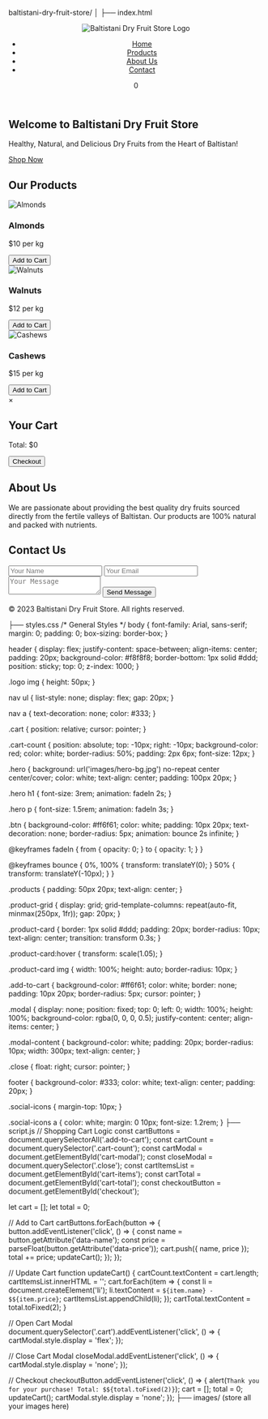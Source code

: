 baltistani-dry-fruit-store/
│
├── index.html
<!DOCTYPE html>
<html lang="en">
<head>
  <meta charset="UTF-8">
  <meta name="viewport" content="width=device-width, initial-scale=1.0">
  <title>Baltistani Dry Fruit Store</title>
  <link rel="stylesheet" href="styles.css">
  <link rel="stylesheet" href="https://cdnjs.cloudflare.com/ajax/libs/font-awesome/6.0.0/css/all.min.css">
</head>
<body>
  <!-- Header Section -->
  <header>
    <div class="logo">
      <img src="images/logo.png" alt="Baltistani Dry Fruit Store Logo">
    </div>
    <nav>
      <ul>
        <li><a href="#home">Home</a></li>
        <li><a href="#products">Products</a></li>
        <li><a href="#about">About Us</a></li>
        <li><a href="#contact">Contact</a></li>
      </ul>
    </nav>
    <div class="cart">
      <i class="fas fa-shopping-cart"></i>
      <span class="cart-count">0</span>
    </div>
  </header>

  <!-- Hero Section -->
  <section id="home" class="hero">
    <h1>Welcome to Baltistani Dry Fruit Store</h1>
    <p>Healthy, Natural, and Delicious Dry Fruits from the Heart of Baltistan!</p>
    <a href="#products" class="btn">Shop Now</a>
  </section>

  <!-- Products Section -->
  <section id="products" class="products">
    <h2>Our Products</h2>
    <div class="product-grid">
      <div class="product-card">
        <img src="images/almonds.jpg" alt="Almonds">
        <h3>Almonds</h3>
        <p>$10 per kg</p>
        <button class="add-to-cart" data-name="Almonds" data-price="10">Add to Cart</button>
      </div>
      <div class="product-card">
        <img src="images/walnuts.jpg" alt="Walnuts">
        <h3>Walnuts</h3>
        <p>$12 per kg</p>
        <button class="add-to-cart" data-name="Walnuts" data-price="12">Add to Cart</button>
      </div>
      <div class="product-card">
        <img src="images/cashews.jpg" alt="Cashews">
        <h3>Cashews</h3>
        <p>$15 per kg</p>
        <button class="add-to-cart" data-name="Cashews" data-price="15">Add to Cart</button>
      </div>
    </div>
  </section>

  <!-- Shopping Cart Modal -->
  <div id="cart-modal" class="modal">
    <div class="modal-content">
      <span class="close">&times;</span>
      <h2>Your Cart</h2>
      <ul id="cart-items"></ul>
      <p>Total: $<span id="cart-total">0</span></p>
      <button id="checkout">Checkout</button>
    </div>
  </div>

  <!-- About Us Section -->
  <section id="about" class="about">
    <h2>About Us</h2>
    <p>We are passionate about providing the best quality dry fruits sourced directly from the fertile valleys of Baltistan. Our products are 100% natural and packed with nutrients.</p>
  </section>

  <!-- Contact Section -->
  <section id="contact" class="contact">
    <h2>Contact Us</h2>
    <form>
      <input type="text" placeholder="Your Name" required>
      <input type="email" placeholder="Your Email" required>
      <textarea placeholder="Your Message" required></textarea>
      <button type="submit">Send Message</button>
    </form>
  </section>

  <!-- Footer -->
  <footer>
    <p>&copy; 2023 Baltistani Dry Fruit Store. All rights reserved.</p>
    <div class="social-icons">
      <a href="#"><i class="fab fa-facebook"></i></a>
      <a href="#"><i class="fab fa-instagram"></i></a>
      <a href="#"><i class="fab fa-twitter"></i></a>
    </div>
  </footer>

  <script src="script.js"></script>
</body>
</html>
├── styles.css
/* General Styles */
body {
  font-family: Arial, sans-serif;
  margin: 0;
  padding: 0;
  box-sizing: border-box;
}

header {
  display: flex;
  justify-content: space-between;
  align-items: center;
  padding: 20px;
  background-color: #f8f8f8;
  border-bottom: 1px solid #ddd;
  position: sticky;
  top: 0;
  z-index: 1000;
}

.logo img {
  height: 50px;
}

nav ul {
  list-style: none;
  display: flex;
  gap: 20px;
}

nav a {
  text-decoration: none;
  color: #333;
}

.cart {
  position: relative;
  cursor: pointer;
}

.cart-count {
  position: absolute;
  top: -10px;
  right: -10px;
  background-color: red;
  color: white;
  border-radius: 50%;
  padding: 2px 6px;
  font-size: 12px;
}

.hero {
  background: url('images/hero-bg.jpg') no-repeat center center/cover;
  color: white;
  text-align: center;
  padding: 100px 20px;
}

.hero h1 {
  font-size: 3rem;
  animation: fadeIn 2s;
}

.hero p {
  font-size: 1.5rem;
  animation: fadeIn 3s;
}

.btn {
  background-color: #ff6f61;
  color: white;
  padding: 10px 20px;
  text-decoration: none;
  border-radius: 5px;
  animation: bounce 2s infinite;
}

@keyframes fadeIn {
  from { opacity: 0; }
  to { opacity: 1; }
}

@keyframes bounce {
  0%, 100% { transform: translateY(0); }
  50% { transform: translateY(-10px); }
}

.products {
  padding: 50px 20px;
  text-align: center;
}

.product-grid {
  display: grid;
  grid-template-columns: repeat(auto-fit, minmax(250px, 1fr));
  gap: 20px;
}

.product-card {
  border: 1px solid #ddd;
  padding: 20px;
  border-radius: 10px;
  text-align: center;
  transition: transform 0.3s;
}

.product-card:hover {
  transform: scale(1.05);
}

.product-card img {
  width: 100%;
  height: auto;
  border-radius: 10px;
}

.add-to-cart {
  background-color: #ff6f61;
  color: white;
  border: none;
  padding: 10px 20px;
  border-radius: 5px;
  cursor: pointer;
}

.modal {
  display: none;
  position: fixed;
  top: 0;
  left: 0;
  width: 100%;
  height: 100%;
  background-color: rgba(0, 0, 0, 0.5);
  justify-content: center;
  align-items: center;
}

.modal-content {
  background-color: white;
  padding: 20px;
  border-radius: 10px;
  width: 300px;
  text-align: center;
}

.close {
  float: right;
  cursor: pointer;
}

footer {
  background-color: #333;
  color: white;
  text-align: center;
  padding: 20px;
}

.social-icons {
  margin-top: 10px;
}

.social-icons a {
  color: white;
  margin: 0 10px;
  font-size: 1.2rem;
}
├── script.js
// Shopping Cart Logic
const cartButtons = document.querySelectorAll('.add-to-cart');
const cartCount = document.querySelector('.cart-count');
const cartModal = document.getElementById('cart-modal');
const closeModal = document.querySelector('.close');
const cartItemsList = document.getElementById('cart-items');
const cartTotal = document.getElementById('cart-total');
const checkoutButton = document.getElementById('checkout');

let cart = [];
let total = 0;

// Add to Cart
cartButtons.forEach(button => {
  button.addEventListener('click', () => {
    const name = button.getAttribute('data-name');
    const price = parseFloat(button.getAttribute('data-price'));
    cart.push({ name, price });
    total += price;
    updateCart();
  });
});

// Update Cart
function updateCart() {
  cartCount.textContent = cart.length;
  cartItemsList.innerHTML = '';
  cart.forEach(item => {
    const li = document.createElement('li');
    li.textContent = `${item.name} - $${item.price}`;
    cartItemsList.appendChild(li);
  });
  cartTotal.textContent = total.toFixed(2);
}

// Open Cart Modal
document.querySelector('.cart').addEventListener('click', () => {
  cartModal.style.display = 'flex';
});

// Close Cart Modal
closeModal.addEventListener('click', () => {
  cartModal.style.display = 'none';
});

// Checkout
checkoutButton.addEventListener('click', () => {
  alert(`Thank you for your purchase! Total: $${total.toFixed(2)}`);
  cart = [];
  total = 0;
  updateCart();
  cartModal.style.display = 'none';
});
├── images/ (store all your images here)
